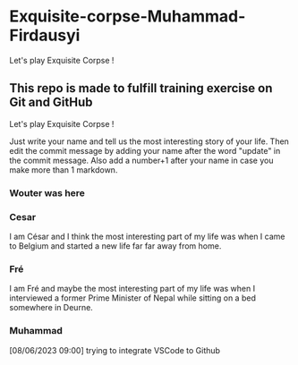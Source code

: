 # Exquisite-corpse-Muhammad-Firdausyi


Let's play Exquisite Corpse !

## This repo is made to fulfill training exercise on Git and GitHub

Let's play Exquisite Corpse ! 

Just write your name and tell us the most interesting story of your life. Then edit the commit message by adding your name after the word "update" in the commit message. Also add a number+1 after your name in case you make more than 1 markdown.

### Wouter was here 

### Cesar
I am César and I think the most interesting part of my life was when I came to Belgium and started a new life far far away from home.

### Fré
I am Fré and maybe the most interesting part of my life was when I interviewed a former Prime Minister of Nepal while sitting on a bed somewhere in Deurne.

### Muhammad 
[08/06/2023 09:00]
trying to integrate VSCode to Github 
